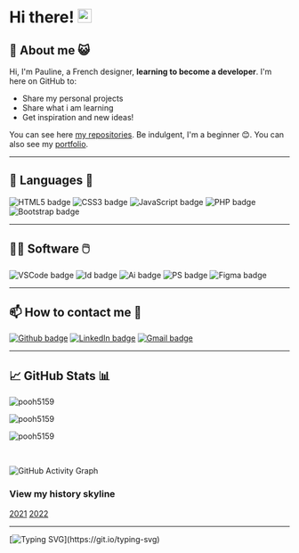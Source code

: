 
# Hi there! <img src="https://media.giphy.com/media/hvRJCLFzcasrR4ia7z/giphy.gif" width="25px">

## 🐑 About me 😺

Hi, I'm Pauline, a French designer, **learning to become a developer**. I'm here on GitHub to:
- Share my personal projects
- Share what i am learning
- Get inspiration and new ideas!

You can see here [my repositories](https://github.com/Pooh5159?tab=repositories). Be indulgent, I'm a beginner 😊.
You can also see my [portfolio](https://pooh5159.github.io/Portfolio/).

---

## 👅 Languages 💬

![HTML5 badge](https://img.shields.io/badge/HTML5-E34F26?style=for-the-badge&logo=html5&logoColor=white) ![CSS3 badge](https://img.shields.io/badge/CSS3-1572B6?style=for-the-badge&logo=css3&logoColor=white) ![JavaScript badge](https://img.shields.io/badge/JavaScript-F7DF1E?style=for-the-badge&logo=javascript&logoColor=black) ![PHP badge](https://img.shields.io/badge/PHP-777BB4?style=for-the-badge&logo=php&logoColor=white) ![Bootstrap badge](https://img.shields.io/badge/Bootstrap-563D7C?style=for-the-badge&logo=bootstrap&logoColor=white) 

---

## 👩‍💻 Software 🖱️

![VSCode badge](https://img.shields.io/badge/Visual_Studio_Code-0078D4?style=for-the-badge&logo=visual%20studio%20code&logoColor=white) ![Id badge](https://img.shields.io/badge/Adobe%20InDesign-FF3366?style=for-the-badge&logo=Adobe%20InDesign&logoColor=white) ![Ai badge](https://img.shields.io/badge/Adobe%20Illustrator-FF9A00?style=for-the-badge&logo=adobe%20illustrator&logoColor=white) ![PS badge](https://img.shields.io/badge/Adobe%20Photoshop-31A8FF?style=for-the-badge&logo=Adobe%20Photoshop&logoColor=white) ![Figma badge](https://img.shields.io/badge/Figma-F24E1E?style=for-the-badge&logo=figma&logoColor=white)

---

## 📫 How to contact me 📧

[![Github badge](https://img.shields.io/badge/GitHub-100000?style=for-the-badge&logo=github&logoColor=white)](https://github.com/pooh5159) [![LinkedIn badge](https://img.shields.io/badge/LinkedIn-0077B5?style=for-the-badge&logo=linkedin&logoColor=white)](https://www.linkedin.com/in/pauline-pierson-2838a855/) [![Gmail badge](https://img.shields.io/badge/Mail-c5221f?style=for-the-badge&logo=gmail&logoColor=white)](mailto:Pierson.Pauline@gmail.com)

---

## 📈 GitHub Stats 📊

<!-- ![](https://visitor-badge.glitch.me/badge?page_id=pooh5159) !-->

<p><img src="https://github-readme-streak-stats.herokuapp.com/?user=pooh5159&theme=merko" alt="pooh5159" /></p>

<p><img src="https://github-readme-stats.vercel.app/api?username=pooh5159&theme=merko" alt="pooh5159" /></p>

<p><img src="https://github-readme-stats.vercel.app/api/top-langs?username=pooh5159&show_icons=true&locale=en&layout=compact&theme=merko" alt="pooh5159" /></p>

<br/>
 
![GitHub Activity Graph](https://activity-graph.herokuapp.com/graph?username=pooh5159&bg_color=000000&color=4fff67&line=4fff67&point=ffffff&area=true&hide_border=true) 

### View my history skyline
[2021](https://skyline.github.com/Pooh5159/2021?annotation0=2021-10-18,2021-10-18,Arrived%20on%20GitHub%20%21) [2022](https://skyline.github.com/Pooh5159/2022?annotation0=2022-01-10,2022-01-10,Create%20my%20portfolio&annotation1=2022-01-31,2022-01-31,Create%20a%20test%20top%20button&annotation2=2022-01-18,2022-01-18,Create%20test%20slider%0ACreate%20test%20lightbox%0ACreate%20test%20slider%20%2B%20lightbox&annotation3=2022-01-26,2022-01-26,Create%20test%20contact&annotation4=2022-04-10,2022-04-10,Create%20Ran%20Pro%20Exercises%0ACreate%20Calculator&annotation5=2022-04-26,2022-04-26,Create%20TP%20Dev%20Exercises%0ACreate%20Readme)

---

[![Typing SVG](https://readme-typing-svg.herokuapp.com?font=Permanent+Marker&size=30&duration=1500&color=01CD24&center=true&multiline=true&height=75&lines=Thanks+for+visiting!;+See+you+soon+!)](https://git.io/typing-svg)


<!-- https://github.com/alexandresanlim/Badges4-README.md-Profile#-activity-graph- !-->
